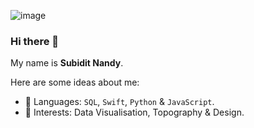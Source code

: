 ![image](https://user-images.githubusercontent.com/6633808/160689302-3fe5e5d4-ba24-4525-8ed1-a8351ccbc0ef.png)

### Hi there 👋
My name is **Subidit Nandy**.

Here are some ideas about me:
- 🌱 Languages: `SQL`, `Swift`, `Python` & `JavaScript`.
- 🧐 Interests: Data Visualisation, Topography & Design. 

<!--
Here are some ideas about me:
- 🌱 
- 👯 I’m looking to collaborate on project documetations.
- 🤔 I’m looking for help with Data Visualisation.
- 😄 Pronouns: He/Him.
- ⚡ Fun fact: I like fonts, flags and films.


**subidit/subidit** is a ✨ _special_ ✨ repository because its `README.md` (this file) appears on your GitHub profile.

Here are some ideas to get you started:

- 🔭 I’m currently working on ...
- 🌱 I’m currently learning ...
- 👯 I’m looking to collaborate on ...
- 🤔 I’m looking for help with ...
- 💬 Ask me about ...
- 📫 How to reach me: ...
- 😄 Pronouns: ...
- ⚡ Fun fact: ...

![](https://picsum.photos/1400/400)



<img src="fireworks.svg" align="right" height="250">
-->
